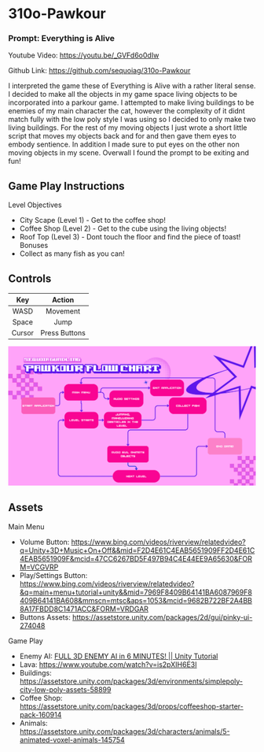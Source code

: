 # 310o-Pawkour
### Prompt: Everything is Alive
Youtube Video: https://youtu.be/_GVFd6o0dIw

Github Link: https://github.com/sequoiag/310o-Pawkour

I interpreted the game these of Everything is Alive with a rather literal sense. I decided to make all the 
objects in my game space living objects to be incorporated into a parkour game. I attempted to make living buildings to be enemies of my main character the cat, however the complexity of it didnt match fully with the
low poly style I was using so I decided to only make two living buildings. For the rest of my moving objects 
I just wrote a short little script that moves my objects back and for and then gave them eyes to embody 
sentience. In addition I made sure to put eyes on the other non moving objects in my scene. Overwall I found 
the prompt to be exiting and fun!

## Game Play Instructions
Level Objectives
* City Scape (Level 1) - Get to the coffee shop!
* Coffee Shop (Level 2) - Get to the cube using the living objects!
* Roof Top (Level 3) - Dont touch the floor and find the piece of toast!
Bonuses
*  Collect as many fish as you can!

## Controls
|Key|Action|
|:-------:|:-----:|
| WASD | Movement |
| Space | Jump |
| Cursor | Press Buttons |

<img src= "https://github.com/sequoiag/310o-Pawkour/blob/main/Images/Flowchart%20(1).png" alt="FlowChart">

## Assets
Main Menu
* Volume Button: https://www.bing.com/videos/riverview/relatedvideo?q=Unity+3D+Music+On+Off&&mid=F2D4E61C4EAB5651909FF2D4E61C4EAB5651909F&mcid=47CC6267BD5F497B94C4E44EE9A65630&FORM=VCGVRP
* Play/Settings Button: https://www.bing.com/videos/riverview/relatedvideo?&q=main+menu+tutorial+unity&&mid=7969F8409B64141BA6087969F8409B64141BA608&mmscn=mtsc&aps=1053&mcid=9682B722BF2A4BB8A17FBDD8C1471ACC&FORM=VRDGAR
* Buttons Assets: https://assetstore.unity.com/packages/2d/gui/pinky-ui-274048

Game Play
* Enemy AI: [FULL 3D ENEMY AI in 6 MINUTES! || Unity Tutorial](https://www.youtube.com/watch?v=UjkSFoLxesw)
* Lava: https://www.youtube.com/watch?v=is2pXIH6E3I
* Buildings: https://assetstore.unity.com/packages/3d/environments/simplepoly-city-low-poly-assets-58899
* Coffee Shop: https://assetstore.unity.com/packages/3d/props/coffeeshop-starter-pack-160914
* Animals: https://assetstore.unity.com/packages/3d/characters/animals/5-animated-voxel-animals-145754


